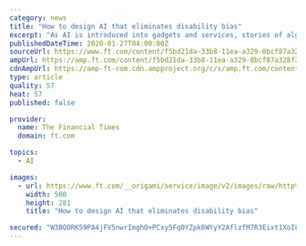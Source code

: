 ```yaml
---
category: news
title: "How to design AI that eliminates disability bias"
excerpt: "As AI is introduced into gadgets and services, stories of algorithmic discrimination have exposed the tendency of machine learning to magnify the prejudices that skew human decision-making against women and ethnic minorities, which machines were supposed to avoid. Equally rife, but less discussed, are AI’s repercussions for those with ..."
publishedDateTime: 2020-01-27T04:00:00Z
sourceUrl: https://www.ft.com/content/f5bd21da-33b8-11ea-a329-0bcf87a328f2
ampUrl: https://amp.ft.com/content/f5bd21da-33b8-11ea-a329-0bcf87a328f2
cdnAmpUrl: https://amp-ft-com.cdn.ampproject.org/c/s/amp.ft.com/content/f5bd21da-33b8-11ea-a329-0bcf87a328f2
type: article
quality: 57
heat: 57
published: false

provider:
  name: The Financial Times
  domain: ft.com

topics:
  - AI

images:
  - url: https://www.ft.com/__origami/service/image/v2/images/raw/http%3A%2F%2Fcom.ft.imagepublish.upp-prod-us.s3.amazonaws.com%2Fd0b68eb0-3b71-11ea-b84f-a62c46f39bc2?source=google-amp&fit=scale-down&width=500
    width: 500
    height: 281
    title: "How to design AI that eliminates disability bias"

secured: "W3BQORK59PA4jFV5nwrImghO+PCxy5Fq0YZpk6WYyY2AflzfM7R3Eixt1XoILWYzdyvNo7kwTkPe4IztegvADQJ7NqyoEhq+Y2Uyy3/YmRtZKNOZ0eXE6wSVPCfX2yvxxC4hcSfxxU8qSAvU8oL7FhCm+VbAQ3E2UiouCnJq8kttsfrJhB8UMti+LIOzTK3o5GYGWFl1CgV613VUHxIopgz+a27uIev9TmeOHKuwj7BIhOjGC1GDr1IG8GhQRo9MX09eCXbpAsiM77zAVaDCFsfQTpcSEm92xUrU+7W+1dpe/tHe5IEvvLgl8JQYiOzs;DyHagxkuu8rq6QuWMy7pWg=="
---
```


